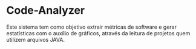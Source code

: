 # Code-Analyzer
Este sistema tem como objetivo extrair métricas de software e gerar estatísticas com o auxílio de gráficos, através da leitura de projetos quem utilizem arquivos JAVA. 
